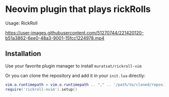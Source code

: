 # Neovim plugin that plays rickRolls

Usage: RickRoll

https://user-images.githubusercontent.com/51270744/221420120-b51a3862-6ee0-48a3-9001-15fcc1224978.mp4

## Installation

Use your favorite plugin manager to install `muratsat/rickroll-vim`

Or you can clone the repository and add it in your `init.lua` directly:

```lua
vim.o.runtimepath = vim.o.runtimepath .. "," .. '/path/to/cloned/repository'
require('rickroll-nvim').setup()
```

